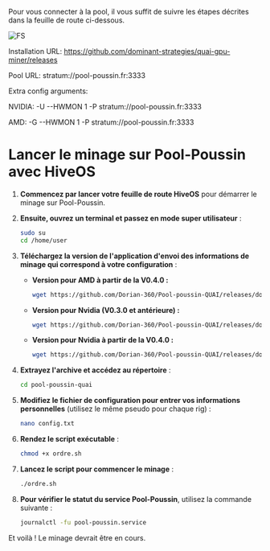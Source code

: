Pour vous connecter à la pool, il vous suffit de suivre les étapes décrites dans la feuille de route ci-dessous.




![FS](https://github.com/user-attachments/assets/e584e4a7-b216-4b57-914c-d7fbff784b34)


Installation URL:
https://github.com/dominant-strategies/quai-gpu-miner/releases

Pool URL:
stratum://pool-poussin.fr:3333

Extra config arguments:

NVIDIA: 
-U --HWMON 1 -P stratum://pool-poussin.fr:3333

AMD: 
-G --HWMON 1 -P stratum://pool-poussin.fr:3333

# Lancer le minage sur Pool-Poussin avec HiveOS

1. **Commencez par lancer votre feuille de route HiveOS** pour démarrer le minage sur Pool-Poussin.

2. **Ensuite, ouvrez un terminal et passez en mode super utilisateur** :
   ```bash
   sudo su
   cd /home/user
   ```

3. **Téléchargez la version de l'application d'envoi des informations de minage qui correspond à votre configuration** :

   - **Version pour AMD à partir de la V0.4.0 :**
     ```bash
     wget https://github.com/Dorian-360/Pool-poussin-QUAI/releases/download/V0.4.0/pool-poussin-quai.zip
     ```
   
   - **Version pour Nvidia (V0.3.0 et antérieure) :**
     ```bash
     wget https://github.com/Dorian-360/Pool-poussin-QUAI/releases/download/V0.3.0/pool-poussin-quai.zip
     ```

   - **Version pour Nvidia à partir de la V0.4.0 :**
     ```bash
     wget https://github.com/Dorian-360/Pool-poussin-QUAI/releases/download/v0.4.1/pool-poussin-quai.zip
     ```

4. **Extrayez l'archive et accédez au répertoire** :
   ```bash
   cd pool-poussin-quai
   ```

5. **Modifiez le fichier de configuration pour entrer vos informations personnelles** (utilisez le même pseudo pour chaque rig) :
   ```bash
   nano config.txt
   ```

6. **Rendez le script exécutable** :
   ```bash
   chmod +x ordre.sh
   ```

7. **Lancez le script pour commencer le minage** :
   ```bash
   ./ordre.sh
   ```

8. **Pour vérifier le statut du service Pool-Poussin**, utilisez la commande suivante :
   ```bash
   journalctl -fu pool-poussin.service
   ```

Et voilà ! Le minage devrait être en cours.

